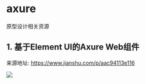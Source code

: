 # axure

原型设计相关资源

## 1. 基于Element UI的Axure Web组件

来源地址: https://www.jianshu.com/p/aac94113e116

![](https://upload-images.jianshu.io/upload_images/18973419-1487095e2d0f87bb.png?imageMogr2/auto-orient/strip|imageView2/2/w/1200/format/webp)
